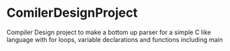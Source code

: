 # ComilerDesignProject
Compiler Design project to make a bottom up parser for a simple C like language with for loops, variable declarations and functions including main
